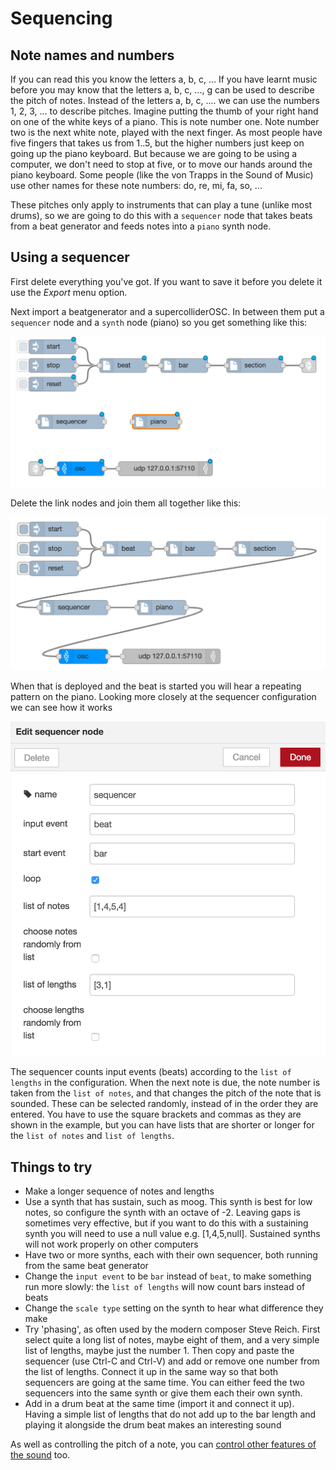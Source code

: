 # Sequencing

## Note names and numbers

If you can read this you know the letters a, b, c, ... If you have learnt music before you may know that the letters a, b, c, ..., g can be used to describe the pitch of notes. Instead of the letters a, b, c, .... we can use the numbers 1, 2, 3, ... to describe pitches. Imagine putting the thumb of your right hand on one of the white keys of a piano. This is note number one. Note number two is the next white note, played with the next finger. As most people have five fingers that takes us from 1..5, but the higher numbers just keep on going up the piano keyboard. But because we are going to be using a computer, we don't need to stop at five, or to move our hands around the piano keyboard. Some people (like the von Trapps in the Sound of Music) use other names for these note numbers: do, re, mi, fa, so, ...

These pitches only apply to instruments that can play a tune (unlike most drums), so we are going to do this with a `sequencer` node that takes beats from a beat generator and feeds notes into a `piano` synth node.

## Using a sequencer

First delete everything you've got. If you want to save it before you delete it use the _Export_ menu option.

Next import a beatgenerator and a supercolliderOSC. In between them put a `sequencer` node and a `synth` node (piano) so you get something like this:

![Nodes for a sequencer](sequencer-parts.png)

Delete the link nodes and join them all together like this:

![Sequencer](sequencer.png)

When that is deployed and the beat is started you will hear a repeating pattern on the piano. Looking more closely at the sequencer configuration we can see how it works

![Sequencer configuration](sequencer-configure.png)

The sequencer counts input events (beats) according to the `list of lengths` in the configuration. When the next note is due, the note number is taken from the `list of notes`, and that changes the pitch of the note that is sounded. These can be selected randomly, instead of in the order they are entered. You have to use the square brackets and commas as they are shown in the example, but you can have lists that are shorter or longer for the `list of notes` and `list of lengths`.

## Things to try

* Make a longer sequence of notes and lengths
* Use a synth that has sustain, such as moog. This synth is best for low notes, so configure the synth with an octave of -2. Leaving gaps is sometimes very effective, but if you want to do this with a sustaining synth you will need to use a null value e.g. [1,4,5,null]. Sustained synths will not work properly on other  computers
* Have two or more synths, each with their own sequencer, both running from the same beat generator
* Change the `input event` to be `bar` instead of `beat`, to make something run more slowly: the `list of lengths` will now count bars instead of beats
* Change the `scale type` setting on the synth to hear what difference they make
* Try 'phasing', as often used by the modern composer Steve Reich. First select quite a long list of notes, maybe eight of them, and a very simple list of lengths, maybe just the number 1. Then copy and paste the sequencer (use Ctrl-C and Ctrl-V) and add or remove one number from the list of lengths. Connect it up in the same way so that both sequencers are going at the same time. You can either feed the two sequencers into the same synth or give them each their own synth.
* Add in a drum beat at the same time (import it and connect it up). Having a simple list of lengths that do not add up to the bar length and playing it alongside the drum beat makes an interesting sound

As well as controlling the pitch of a note, you can [control other features of the sound](controlling-synths) too.